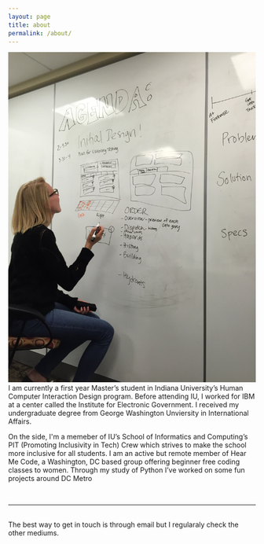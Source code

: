 ```yaml
---
layout: page
title: about
permalink: /about/
---
```


<img class="col one right" src="/img/another_whiteboard.jpeg">


<br/>
I am currently a first year Master’s student in Indiana University’s <a class="homepage_keywords">Human Computer Interaction Design</a> program. Before attending IU, I worked for <a class="homepage_keywords">IBM</a> at a center called the <a class="homepage_keywords">Institute for Electronic Government</a>. I received my undergraduate degree from George Washington Unviersity in <a class="homepage_keywords">International Affairs</a>. 

On the side, I'm a memeber of IU’s School of Informatics and Computing’s <a class="homepage_keywords">PIT (Promoting Inclusivity in Tech) Crew</a> which strives to make the school more inclusive for all students. I am an active but remote member of <a class="homepage_keywords">Hear Me Code</a>, a Washington, DC based group offering beginner free coding classes to women. Through my study of <a class="homepage_keywords">Python</a> I’ve worked on some fun projects around DC Metro 

<br/>
<hr/>
<br/>
<span class="contacticon center">
	<a href="mailto:maggie.criqui@gmail.com"><i class="fa fa-envelope-square"></i></a>
	<a href="https://github.com/mcriqui" target="_blank"><i class="fa fa-github-square"></i></a>
	<a href="https://www.linkedin.com/in/maggie-criqui-4ba46a2a" target="_blank"><i class="fa fa-linkedin-square"></i></a>
	<a href="https://twitter.com/MaggieCriqui" target="_blank"><i class="fa fa-twitter-square"></i></a>
</span>

<div class="col three caption">
	The best way to get in touch is through email but I regularaly check the other mediums.
</div>

